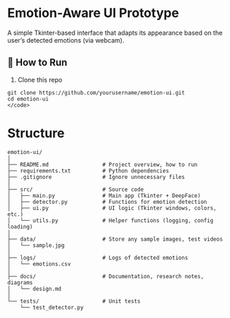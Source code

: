 # Emotion-Aware UI Prototype

A simple Tkinter-based interface that adapts its appearance
based on the user’s detected emotions (via webcam).

## 🚀 How to Run

1. Clone this repo
```
git clone https://github.com/yourusername/emotion-ui.git
cd emotion-ui
</code>
```

# Structure
```
emotion-ui/
│
├── README.md                 # Project overview, how to run
├── requirements.txt          # Python dependencies
├── .gitignore                # Ignore unnecessary files
│
├── src/                      # Source code
│   ├── main.py               # Main app (Tkinter + DeepFace)
│   ├── detector.py           # Functions for emotion detection
│   ├── ui.py                 # UI logic (Tkinter windows, colors, etc.)
│   └── utils.py              # Helper functions (logging, config loading)
│
├── data/                     # Store any sample images, test videos
│   └── sample.jpg
│
├── logs/                     # Logs of detected emotions
│   └── emotions.csv
│
├── docs/                     # Documentation, research notes, diagrams
│   └── design.md
│
└── tests/                    # Unit tests
    └── test_detector.py
```
